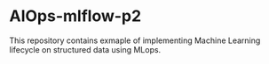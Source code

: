 # AIOps-mlflow-p2
This repository contains exmaple of implementing Machine Learning lifecycle on structured data using MLops.
